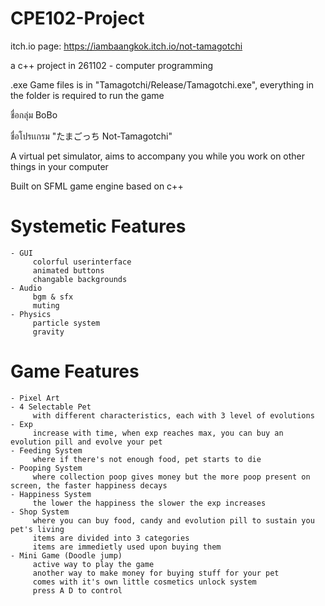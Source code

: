 # CPE102-Project

itch.io page: https://iambaangkok.itch.io/not-tamagotchi

a c++ project in 261102 - computer programming

.exe Game files is in "Tamagotchi/Release/Tamagotchi.exe", everything in the folder is required to run the game

ชื่อกลุ่ม BoBo

ชื่อโปรเเกรม "たまごっち Not-Tamagotchi"


A virtual pet simulator, aims to accompany you while you work on other things in your computer

Built on SFML game engine based on c++

   # Systemetic Features
    - GUI
         colorful userinterface
         animated buttons
         changable backgrounds
    - Audio
         bgm & sfx
         muting
    - Physics
         particle system
         gravity
      

   # Game Features
    - Pixel Art
    - 4 Selectable Pet 
         with different characteristics, each with 3 level of evolutions
    - Exp 
         increase with time, when exp reaches max, you can buy an evolution pill and evolve your pet
    - Feeding System 
         where if there's not enough food, pet starts to die
    - Pooping System 
         where collection poop gives money but the more poop present on screen, the faster happiness decays
    - Happiness System 
         the lower the happiness the slower the exp increases
    - Shop System 
         where you can buy food, candy and evolution pill to sustain you pet's living
         items are divided into 3 categories
         items are immedietly used upon buying them
    - Mini Game (Doodle jump)
         active way to play the game
         another way to make money for buying stuff for your pet
         comes with it's own little cosmetics unlock system
         press A D to control
    
